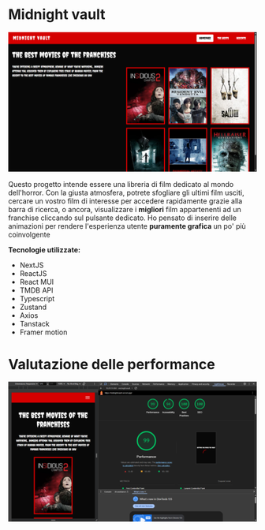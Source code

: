 # Midnight vault

![Alt text](/public/screenshots/Screenshot%20(2).png)

Questo progetto intende essere una libreria di film dedicato al mondo dell'horror. Con la giusta atmosfera, potrete sfogliare gli ultimi film usciti, cercare un vostro film di interesse per accedere rapidamente grazie alla barra di ricerca, o ancora, visualizzare i **migliori** film appartenenti ad un franchise cliccando sul pulsante dedicato. Ho pensato di inserire delle animazioni per rendere l'esperienza utente **puramente grafica** un po' più coinvolgente

**Tecnologie utilizzate:**
- NextJS
- ReactJS
- React MUI
- TMDB API
- Typescript
- Zustand
- Axios
- Tanstack
- Framer motion

# Valutazione delle performance

![Alt text](/public/screenshots/Screenshot%20(1).png)